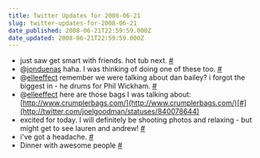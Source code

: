 ```yaml
---
title: Twitter Updates for 2008-06-21
slug: twitter-updates-for-2008-06-21
date_published: 2008-06-21T22:59:59.000Z
date_updated: 2008-06-21T22:59:59.000Z
---
```


- just saw get smart with friends. hot tub next. [#](http://twitter.com/joelgoodman/statuses/840046779)
- @[jonduenas](http://twitter.com/jonduenas) haha. I was thinking of doing one of these too. [#](http://twitter.com/joelgoodman/statuses/840047102)
- @[elleeffect](http://twitter.com/elleeffect) remember we were talking about dan bailey? i forgot the biggest in - he drums for Phil Wickham. [#](http://twitter.com/joelgoodman/statuses/840048836)
- @[elleeffect](http://twitter.com/elleeffect) here are those bags I was talking about: [http://www.crumplerbags.com/](http://www.crumplerbags.com/)[#](http://twitter.com/joelgoodman/statuses/840078644)
- excited for today. I will definitely be shooting photos and relaxing - but might get to see lauren and andrew! [#](http://twitter.com/joelgoodman/statuses/840309103)
- i've got a headache. [#](http://twitter.com/joelgoodman/statuses/840418201)
- Dinner with awesome people [#](http://twitter.com/joelgoodman/statuses/840573335)
